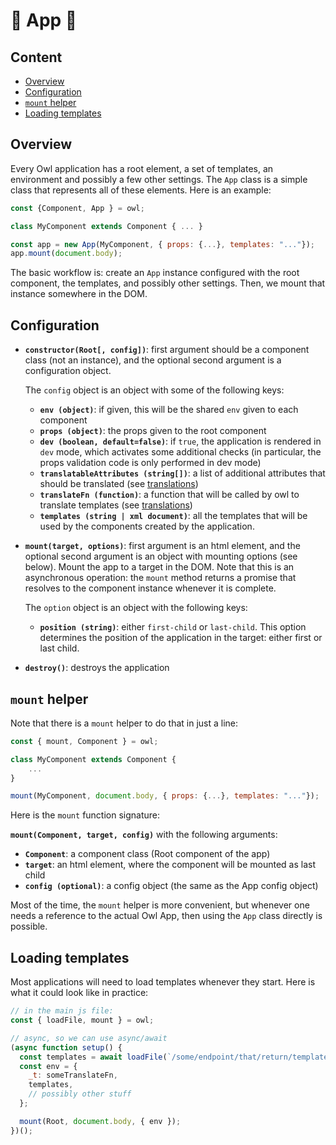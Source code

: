 # 🦉 App 🦉

## Content

- [Overview](#overview)
- [Configuration](#configuration)
- [`mount` helper](#mount-helper)
- [Loading templates](#loading-templates)

## Overview

Every Owl application has a root element, a set of templates, an environment and
possibly a few other settings. The `App` class is a simple class that represents
all of these elements. Here is an example:

```js
const {Component, App } = owl;

class MyComponent extends Component { ... }

const app = new App(MyComponent, { props: {...}, templates: "..."});
app.mount(document.body);
```

The basic workflow is: create an `App` instance configured with the root
component, the templates, and possibly other settings. Then, we mount that
instance somewhere in the DOM.

## Configuration

- **`constructor(Root[, config])`**: first argument should be a component class (not
  an instance), and the optional second argument is a configuration object.

  The `config` object is an object with some of the following keys:

  - **`env (object)`**: if given, this will be the shared `env` given to each component
  - **`props (object)`**: the props given to the root component
  - **`dev (boolean, default=false)`**: if `true`, the application is rendered in `dev`
    mode, which activates some additional checks (in particular, the props validation
    code is only performed in dev mode)
  - **`translatableAttributes (string[])`**: a list of additional attributes that should
    be translated (see [translations](translations.md))
  - **`translateFn (function)`**: a function that will be called by owl to translate
    templates (see [translations](translations.md))
  - **`templates (string | xml document)`**: all the templates that will be used by
    the components created by the application.

- **`mount(target, options)`**: first argument is an html element, and the optional
  second argument is an object with mounting options (see below). Mount the app
  to a target in the DOM. Note that this is an asynchronous operation: the `mount`
  method returns a promise that resolves to the component instance whenever it
  is complete.

  The `option` object is an object with the following keys:

  - **`position (string)`**: either `first-child` or `last-child`. This option determines
    the position of the application in the target: either first or last child.

- **`destroy()`**: destroys the application

## `mount` helper

Note that there is a `mount` helper to do that in just a line:

```js
const { mount, Component } = owl;

class MyComponent extends Component {
    ...
}

mount(MyComponent, document.body, { props: {...}, templates: "..."});
```

Here is the `mount` function signature:

**`mount(Component, target, config)`** with the following arguments:

- **`Component`**: a component class (Root component of the app)
- **`target`**: an html element, where the component will be mounted as last child
- **`config (optional)`**: a config object (the same as the App config object)

Most of the time, the `mount` helper is more convenient, but whenever one needs
a reference to the actual Owl App, then using the `App` class directly is
possible.

## Loading templates

Most applications will need to load templates whenever they start. Here is
what it could look like in practice:

```js
// in the main js file:
const { loadFile, mount } = owl;

// async, so we can use async/await
(async function setup() {
  const templates = await loadFile(`/some/endpoint/that/return/templates`);
  const env = {
    _t: someTranslateFn,
    templates,
    // possibly other stuff
  };

  mount(Root, document.body, { env });
})();
```
